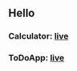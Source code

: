 
## Hello 

### Calculator: [live](https://batch64-ashokkumar-p-95267ce01813f9ac7f4679fa187cd7b699d73008d3.gitlab.io/JavaScript2/Calc.html)


### ToDoApp: [live](https://batch64-ashokkumar-p-95267ce01813f9ac7f4679fa187cd7b699d73008d3.gitlab.io/JavaScript2/todoApp.html)